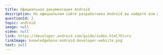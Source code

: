 ```yaml
---
title: Официальная документация Android
description: На официальном сайте разработчика Android вы найдете всю необходимую информацию по созданию мобильных приложений. Инструкция по началу работы с Android Studio, теоретические основы языка Java, API к основным компонентам системы Android, лучшие и рекомендуемые практики написания кода - все это есть на официальном сайте. Решения на большинство ваших вопросов скорее всего найдутся именно на этом ресурсе. 
questionId: 2
topic: android
image: null
video: null
link: https://developer.android.com/guide/index.html?hl=ru
linkImage: knowledgebase-android-developer-website.png
text: null
---
```

